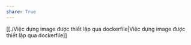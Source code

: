 ```yaml
---
share: True
---
```

[[./Việc dựng image được thiết lập qua dockerfile|Việc dựng image được thiết lập qua dockerfile]]